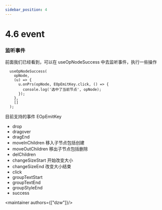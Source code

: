 ```yaml
---
sidebar_position: 4
---
```


# 4.6 event

### 监听事件

  前面我们已经看到，可以在 useOpNodeSuccess 中去监听事件，执行一些操作

```tsx
  useOpNodeSuccess(
    opNode,
    (u) => {
      u.onPrs(opNode, EOpEmitKey.click, () => {
        console.log('选中了当前节点', opNode);
      });
    },
    []
  );
```

目前支持的事件 EOpEmitKey 
  - drop
  - dragover
  - dragEnd
  - moveInChildren  移入子节点包括创建
  - moveOutChildren 移出子节点包括删除
  - delChildren
  - changeSizeStart 开始改变大小
  - changeSizeEnd   改变大小结束
  - click
  - groupTextStart
  - groupTextEnd
  - groupStyleEnd
  - success

<maintainer authors={["dzw"]}/>



